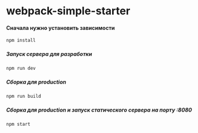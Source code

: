 # webpack-simple-starter

#### Сначала нужно установить зависимости
```bash
npm install
```

##### Запуск сервера для разработки

```bash
npm run dev
```

##### Сборка для production

```bash
npm run build
```

##### Сборка для production и запуск статического сервера на порту :8080

```bash
npm start
```